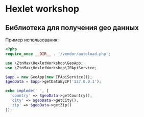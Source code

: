 # Hexlet workshop
## Библиотека для получения geo данных
Пример использования:
```php
<?php
require_once __DIR__ . '/vendor/autoload.php';

use \ZtnMax\HexletWorkshop\GeoApp;
use \ZtnMax\HexletWorkshop\IPApiService;

$app = new GeoApp(new IPApiService());
$geoData = $app->getDataByIP('127.0.0.1');

echo implode(' ', [
  'country' => $geoData->getCountry(),
  'city' => $geoData->getCity(),
  'zip' => $geoData->getZip()
]);
```